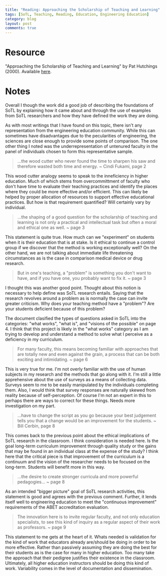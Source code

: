 ```yaml
---
title: "Reading: Approaching the Scholarship of Teaching and Learning"
tags: [SoTL, Teaching, Reading, Education, Engineering Education]
category: blog
layout: post
comments: true
---
```


# Resource
  "Approaching the Scholarship of Teaching and Learning" by Pat Hutchings (2000). Available [here](http://www.carnegiefoundation.org/elibrary/approaching-scholarship-teaching-and-learning).

# Notes
Overall I though the work did a good job of describing the foundations of SoTL by explaining how it came about and through the use of examples from SoTL researchers and how they have defined the work they are doing.

As with most writings that I have found on this topic, there isn't any representation from the engineering education community. While this can sometimes have disadvantages due to the pecularities of engineering, the sciences are close enough to provide some points of comparison. The one other thing I noted was the underrepresentation of untenured faculty in the panel of individuals chosen to form this representative sample.

> ...the wood cutter who never found the time to sharpen his saw and therefore wasted both time and energy. ~ Cindi Fukami, page 2

This wood cutter analogy seems to speak to the inneficiency in higher education. Much of which stems from overcommittment of faculty who don't have time to evaluate their teaching practices and identify the places where they could be more effective and/or efficient. This can likely be helped by proper allocation of resources to support effective educational practices. But how is that requirement quantified? Will certainly vary by individual.

> ...the shaping of a good question for the scholarship of teaching and learning is not only a practical and intellectual task but often a moral and ethical one as well. ~ page 3

This statement is quite true. How much can we "experiment" on students when it is their education that is at stake. Is it ethical to continue a control group if we discover that the method is working exceptionally well? On the other hand, we are not talking about immediate life threatening circumstances as is the case in comparison medical device or drug research.

> But in one's teaching, a "problem" is something you don't want to have, and if you have one, you probably want to fix it. ~ page 3

I thought this was another good point. Thought about this notion is necessary to help define was SoTL research entails. Saying that the research revolves around a problem as is normally the case can invite greater criticism. Why does your teaching method have a "problem"? Are your students deficient because of this problem?

The document clasified the types of questions asked in SoTL into the categories: "what works", "what is", and "visions of the possible" on page 4. I think that this project is likely in the "what works" category as I am trying to develop and understand a method to solve what I perceive as a deficiency in my curriculum.

> For many faculty, this means becoming familiar with approaches that are totally new and even against the grain, a process that can be both exciting and intimidating. ~ page 6

This is very true for me. I'm not overly familiar with the use of human subjects in my research and the methods that go along with it. I'm still a little apprehensive about the use of surveys as a means of collecting data. Surveys seem to me to be easily manipulated by the individuals completing them. Also, I would think that survey responses are naturally skewed from reality because of self-perception. Of course I'm not an expert in this to perhaps there are ways to correct for these things. Needs more investigation on my part.

> ...have to change the script as you go because your best judgement tells you that a change would be an improvement for the students. ~ Bill Cerbin, page 8

This comes back to the previous point about the ethical implications of SoTL research in the classroom. I think consideration is needed here. Is the goal long-term curriculum improvement through quality study or the gains that may be found in an individual class at the expense of the study? I think here that the critical piece is that improvement of the curriculum is a continuum and the vision of the researcher needs to be focused on the long-term. Students will benefit more in this way.

> ...the desire to create stronger curricula and more powerful pedagogies... ~ page 8

As an intended "bigger picture" goal of SoTL research activities, this statement is good and agrees with the previous comment. Further, it lends itself well to engineering education to meet the "continuous improvement" requirements of the ABET accreditation evaluation.

> The innovation here is to invite regular faculty, and not only education specialists, to see this kind of inquiry as a regular aspect of their work as professors. ~ page 9

This statement to me gets at the heart of it. Whats needed is validation for the kind of work that educators already are/should be doing in order to be more effective. Rather than passively assuming they are doing the best for their students as is the case for many in higher education. Too many take the approach that their pedigree justifies their existence in the classroom. Ultimately, all higher education instructors should be doing this kind of work. Variability comes in the level of documentation and dissemination.
